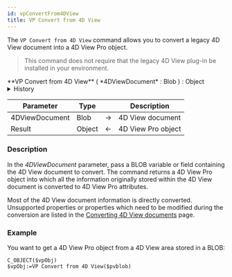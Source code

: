 ```yaml
---
id: vpConvertFrom4DView
title: VP Convert from 4D View
---
```


The `VP Convert from 4D View` command <!-- REF _command_.VP_Convert_from_4D_View.Summary -->allows you to convert a legacy 4D View document into a 4D View Pro object<!-- END REF -->. 

>This command does not require that the legacy 4D View plug-in be installed in your environment.


<!-- REF _command_.VP_Convert_from_4D_View.Syntax -->**VP Convert from 4D View** ( *4DViewDocument* : Blob ) : Object<!-- END REF -->  

<details><summary>History</summary>
|Version|Changes|
|---|---|
|v16 R6|Added|
</details>

<!-- REF _command_.VP_Convert_from_4D_View.Params -->

|Parameter|Type| |Description|
|---|---|---|---|
|4DViewDocument| Blob|->|4D View document|
|Result| Object|<-|4D View Pro object	


<!-- END REF -->  

### Description

In the *4DViewDocument* parameter, pass a BLOB variable or field containing the 4D View document to convert. The command returns a 4D View Pro object into which all the information originally stored within the 4D View document is converted to 4D View Pro attributes.

Most of the 4D View document information is directly converted. Unsupported properties or properties which need to be modified during the conversion are listed in the [Converting 4D View documents](vpConvert4DView.md) page.


### Example  

You want to get a 4D View Pro object from a 4D View area stored in a BLOB:


```4d
C_OBJECT($vpObj)
$vpObj:=VP Convert from 4D View($pvblob)
```

